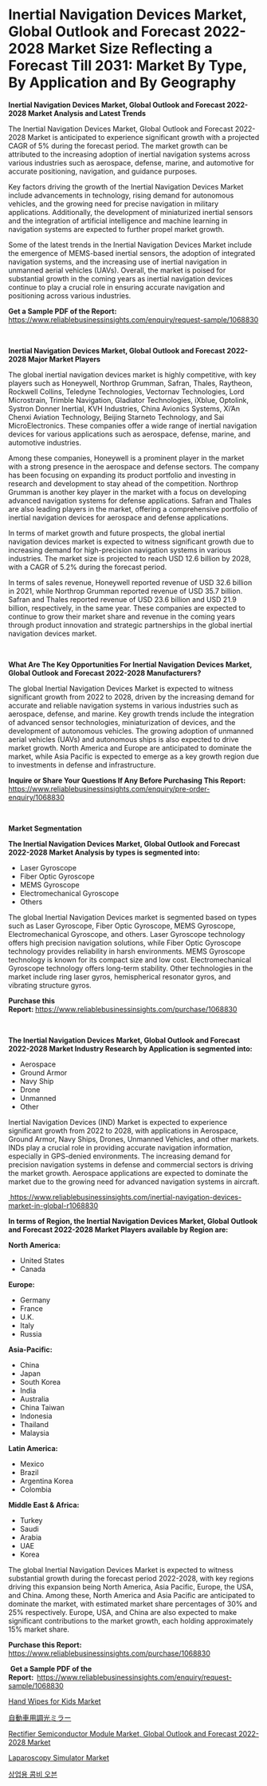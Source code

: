 <p><h1>Inertial Navigation Devices Market, Global Outlook and Forecast 2022-2028 Market Size Reflecting a Forecast Till 2031: Market By Type, By Application and By Geography</h1></p><p><strong>Inertial Navigation Devices Market, Global Outlook and Forecast 2022-2028 Market Analysis and Latest Trends</strong></p>
<p><p>The Inertial Navigation Devices Market, Global Outlook and Forecast 2022-2028 Market is anticipated to experience significant growth with a projected CAGR of 5% during the forecast period. The market growth can be attributed to the increasing adoption of inertial navigation systems across various industries such as aerospace, defense, marine, and automotive for accurate positioning, navigation, and guidance purposes.</p><p>Key factors driving the growth of the Inertial Navigation Devices Market include advancements in technology, rising demand for autonomous vehicles, and the growing need for precise navigation in military applications. Additionally, the development of miniaturized inertial sensors and the integration of artificial intelligence and machine learning in navigation systems are expected to further propel market growth.</p><p>Some of the latest trends in the Inertial Navigation Devices Market include the emergence of MEMS-based inertial sensors, the adoption of integrated navigation systems, and the increasing use of inertial navigation in unmanned aerial vehicles (UAVs). Overall, the market is poised for substantial growth in the coming years as inertial navigation devices continue to play a crucial role in ensuring accurate navigation and positioning across various industries.</p></p>
<p><strong>Get a Sample PDF of the Report:&nbsp;</strong> <a href="https://www.reliablebusinessinsights.com/enquiry/request-sample/1068830">https://www.reliablebusinessinsights.com/enquiry/request-sample/1068830</a></p>
<p>&nbsp;</p>
<p><strong>Inertial Navigation Devices Market, Global Outlook and Forecast 2022-2028 Major Market Players</strong></p>
<p><p>The global inertial navigation devices market is highly competitive, with key players such as Honeywell, Northrop Grumman, Safran, Thales, Raytheon, Rockwell Collins, Teledyne Technologies, Vectornav Technologies, Lord Microstrain, Trimble Navigation, Gladiator Technologies, iXblue, Optolink, Systron Donner Inertial, KVH Industries, China Avionics Systems, Xi’An Chenxi Aviation Technology, Beijing Starneto Technology, and Sai MicroElectronics. These companies offer a wide range of inertial navigation devices for various applications such as aerospace, defense, marine, and automotive industries.</p><p>Among these companies, Honeywell is a prominent player in the market with a strong presence in the aerospace and defense sectors. The company has been focusing on expanding its product portfolio and investing in research and development to stay ahead of the competition. Northrop Grumman is another key player in the market with a focus on developing advanced navigation systems for defense applications. Safran and Thales are also leading players in the market, offering a comprehensive portfolio of inertial navigation devices for aerospace and defense applications.</p><p>In terms of market growth and future prospects, the global inertial navigation devices market is expected to witness significant growth due to increasing demand for high-precision navigation systems in various industries. The market size is projected to reach USD 12.6 billion by 2028, with a CAGR of 5.2% during the forecast period.</p><p>In terms of sales revenue, Honeywell reported revenue of USD 32.6 billion in 2021, while Northrop Grumman reported revenue of USD 35.7 billion. Safran and Thales reported revenue of USD 23.6 billion and USD 21.9 billion, respectively, in the same year. These companies are expected to continue to grow their market share and revenue in the coming years through product innovation and strategic partnerships in the global inertial navigation devices market.</p></p>
<p>&nbsp;</p>
<p><strong>What Are The Key Opportunities For Inertial Navigation Devices Market, Global Outlook and Forecast 2022-2028 Manufacturers?</strong></p>
<p><p>The global Inertial Navigation Devices Market is expected to witness significant growth from 2022 to 2028, driven by the increasing demand for accurate and reliable navigation systems in various industries such as aerospace, defense, and marine. Key growth trends include the integration of advanced sensor technologies, miniaturization of devices, and the development of autonomous vehicles. The growing adoption of unmanned aerial vehicles (UAVs) and autonomous ships is also expected to drive market growth. North America and Europe are anticipated to dominate the market, while Asia Pacific is expected to emerge as a key growth region due to investments in defense and infrastructure.</p></p>
<p><strong>Inquire or Share Your Questions If Any Before Purchasing This Report:</strong> <a href="https://www.reliablebusinessinsights.com/enquiry/pre-order-enquiry/1068830">https://www.reliablebusinessinsights.com/enquiry/pre-order-enquiry/1068830</a></p>
<p>&nbsp;</p>
<p><strong>Market Segmentation</strong></p>
<p><strong>The Inertial Navigation Devices Market, Global Outlook and Forecast 2022-2028 Market Analysis by types is segmented into:</strong></p>
<p><ul><li>Laser Gyroscope</li><li>Fiber Optic Gyroscope</li><li>MEMS Gyroscope</li><li>Electromechanical Gyroscope</li><li>Others</li></ul></p>
<p><p>The global Inertial Navigation Devices market is segmented based on types such as Laser Gyroscope, Fiber Optic Gyroscope, MEMS Gyroscope, Electromechanical Gyroscope, and others. Laser Gyroscope technology offers high precision navigation solutions, while Fiber Optic Gyroscope technology provides reliability in harsh environments. MEMS Gyroscope technology is known for its compact size and low cost. Electromechanical Gyroscope technology offers long-term stability. Other technologies in the market include ring laser gyros, hemispherical resonator gyros, and vibrating structure gyros.</p></p>
<p><strong>Purchase this Report:&nbsp;</strong><a href="https://www.reliablebusinessinsights.com/purchase/1068830">https://www.reliablebusinessinsights.com/purchase/1068830</a></p>
<p>&nbsp;</p>
<p><strong>The Inertial Navigation Devices Market, Global Outlook and Forecast 2022-2028 Market Industry Research by Application is segmented into:</strong></p>
<p><ul><li>Aerospace</li><li>Ground Armor</li><li>Navy Ship</li><li>Drone</li><li>Unmanned</li><li>Other</li></ul></p>
<p><p>Inertial Navigation Devices (IND) Market is expected to experience significant growth from 2022 to 2028, with applications in Aerospace, Ground Armor, Navy Ships, Drones, Unmanned Vehicles, and other markets. INDs play a crucial role in providing accurate navigation information, especially in GPS-denied environments. The increasing demand for precision navigation systems in defense and commercial sectors is driving the market growth. Aerospace applications are expected to dominate the market due to the growing need for advanced navigation systems in aircraft.</p></p>
<p><a href="https://www.reliablebusinessinsights.com/inertial-navigation-devices-market-in-global-r1068830">&nbsp;https://www.reliablebusinessinsights.com/inertial-navigation-devices-market-in-global-r1068830</a></p>
<p><strong>In terms of Region, the Inertial Navigation Devices Market, Global Outlook and Forecast 2022-2028 Market Players available by Region are:</strong></p>
<p>
    <p> <strong> North America: </strong>
        <ul>
            <li>United States</li>
            <li>Canada</li>
        </ul>
        </p> 
    <p> <strong> Europe: </strong>
        <ul>
            <li>Germany</li>
            <li>France</li>
            <li>U.K.</li>
            <li>Italy</li>
            <li>Russia</li>
        </ul>
        </p> 
    <p> <strong> Asia-Pacific: </strong>
        <ul>
            <li>China</li>
            <li>Japan</li>
            <li>South Korea</li>
            <li>India</li>
            <li>Australia</li>
            <li>China Taiwan</li>
            <li>Indonesia</li>
            <li>Thailand</li>
            <li>Malaysia</li>
        </ul>
        </p> 
    <p> <strong> Latin America: </strong>
        <ul>
            <li>Mexico</li>
            <li>Brazil</li>
            <li>Argentina Korea</li>
            <li>Colombia</li>
        </ul>
        </p> 
    <p> <strong> Middle East & Africa: </strong>
        <ul>
            <li>Turkey</li>
            <li>Saudi</li>
            <li>Arabia</li>
            <li>UAE</li>
            <li>Korea</li>
        </ul>
    </p>
    </p>
<p><p>The global Inertial Navigation Devices Market is expected to witness substantial growth during the forecast period 2022-2028, with key regions driving this expansion being North America, Asia Pacific, Europe, the USA, and China. Among these, North America and Asia Pacific are anticipated to dominate the market, with estimated market share percentages of 30% and 25% respectively. Europe, USA, and China are also expected to make significant contributions to the market growth, each holding approximately 15% market share.</p></p>
<p><strong>Purchase this Report: </strong><a href="https://www.reliablebusinessinsights.com/purchase/1068830">https://www.reliablebusinessinsights.com/purchase/1068830</a></p>
<p>&nbsp;<strong>Get a Sample PDF of the Report:&nbsp;&nbsp;</strong><a href="https://www.reliablebusinessinsights.com/enquiry/request-sample/1068830">https://www.reliablebusinessinsights.com/enquiry/request-sample/1068830</a></p>
<p><strong></strong></p>
<p><p><a href="https://issuu.com/reportprime-2/docs/hand-wipes-for-kids-market-size-2030.pptx">Hand Wipes for Kids Market</a></p><p><a href="https://github.com/EthanMorar2011/Market-Research-Report-List-1/blob/main/160984985554.md">自動車用調光ミラー</a></p><p><a href="https://github.com/jodemen/Market-Research-Report-List-2/blob/main/rectifier-semiconductor-module-market-global-outlook-and-forecast-2022-2028-market.md">Rectifier Semiconductor Module Market, Global Outlook and Forecast 2022-2028 Market</a></p><p><a href="https://www.linkedin.com/pulse/laparoscopy-simulator-market-furnishes-information-share-157ce">Laparoscopy Simulator Market</a></p><p><a href="https://github.com/WilburKihn5676/Market-Research-Report-List-1/blob/main/842431679205.md">상업용 콤비 오븐</a></p></p>